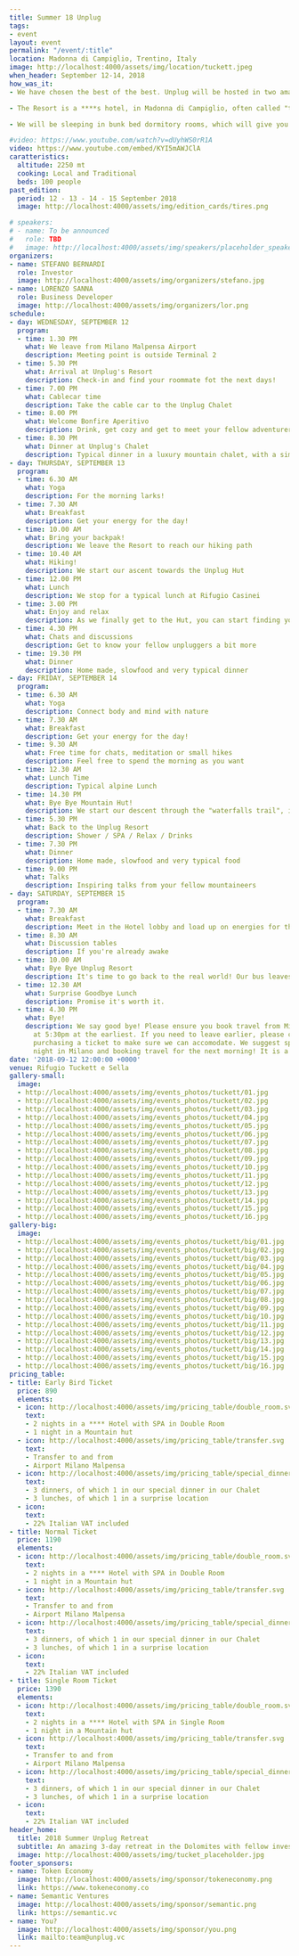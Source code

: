 ```yaml
---
title: Summer 18 Unplug
tags:
- event
layout: event
permalink: "/event/:title"
location: Madonna di Campiglio, Trentino, Italy
image: http://localhost:4000/assets/img/location/tuckett.jpeg
when_header: September 12-14, 2018
how_was_it:
- We have chosen the best of the best. Unplug will be hosted in two amazing venues The Unplug Resort and The Unplug Refuge.

- The Resort is a ****s hotel, in Madonna di Campiglio, often called "the pearl of the Dolomites". The Refuge instead is a mountain hut in the heart of Brenta Dolomites, grandiose mountains in the northern part of Trentino. This hut is set in the Dolomites at 2272 mt., where your view can spread above the neighboring mountains and you can't hear a sound other than animals. The location maintains the typical character of an alpine refuge, with basic-wood accommodations, intense food experience and cozy atmosphere.

- We will be sleeping in bunk bed dormitory rooms, which will give you a connection to your fellow hikers you won't get anywhere else. But then we'll hike back down to our hotel where you can relax in one of the biggests SPAs of the Alps.

#video: https://www.youtube.com/watch?v=dUyhWS0rR1A
video: https://www.youtube.com/embed/KYI5mAWJClA
caratteristics:
  altitude: 2250 mt
  cooking: Local and Traditional
  beds: 100 people
past_edition:
  period: 12 - 13 - 14 - 15 September 2018
  image: http://localhost:4000/assets/img/edition_cards/tires.png

# speakers:
# - name: To be announced
#   role: TBD
#   image: http://localhost:4000/assets/img/speakers/placeholder_speakers.jpg
organizers:
- name: STEFANO BERNARDI
  role: Investor
  image: http://localhost:4000/assets/img/organizers/stefano.jpg
- name: LORENZO SANNA
  role: Business Developer
  image: http://localhost:4000/assets/img/organizers/lor.png
schedule:
- day: WEDNESDAY, SEPTEMBER 12
  program:
  - time: 1.30 PM
    what: We leave from Milano Malpensa Airport
    description: Meeting point is outside Terminal 2
  - time: 5.30 PM
    what: Arrival at Unplug's Resort
    description: Check-in and find your roommate fot the next days!
  - time: 7.00 PM
    what: Cablecar time
    description: Take the cable car to the Unplug Chalet
  - time: 8.00 PM
    what: Welcome Bonfire Aperitivo
    description: Drink, get cozy and get to meet your fellow adventurers
  - time: 8.30 PM
    what: Dinner at Unplug's Chalet
    description: Typical dinner in a luxury mountain chalet, with a simple 1 minute presentation of each guest
- day: THURSDAY, SEPTEMBER 13
  program:
  - time: 6.30 AM
    what: Yoga
    description: For the morning larks!
  - time: 7.30 AM
    what: Breakfast
    description: Get your energy for the day!
  - time: 10.00 AM
    what: Bring your backpak!
    description: We leave the Resort to reach our hiking path
  - time: 10.40 AM
    what: Hiking!
    description: We start our ascent towards the Unplug Hut
  - time: 12.00 PM
    what: Lunch
    description: We stop for a typical lunch at Rifugio Casinei
  - time: 3.00 PM
    what: Enjoy and relax
    description: As we finally get to the Hut, you can start finding your bed and enjoy the scenery
  - time: 4.30 PM
    what: Chats and discussions
    description: Get to know your fellow unpluggers a bit more
  - time: 19.30 PM
    what: Dinner
    description: Home made, slowfood and very typical dinner
- day: FRIDAY, SEPTEMBER 14
  program:
  - time: 6.30 AM
    what: Yoga
    description: Connect body and mind with nature
  - time: 7.30 AM
    what: Breakfast
    description: Get your energy for the day!
  - time: 9.30 AM
    what: Free time for chats, meditation or small hikes
    description: Feel free to spend the morning as you want
  - time: 12.30 AM
    what: Lunch Time
    description: Typical alpine Lunch
  - time: 14.30 PM
    what: Bye Bye Mountain Hut!
    description: We start our descent through the "waterfalls trail", in which you can take a shower if you want
  - time: 5.30 PM
    what: Back to the Unplug Resort
    description: Shower / SPA / Relax / Drinks
  - time: 7.30 PM
    what: Dinner
    description: Home made, slowfood and very typical food
  - time: 9.00 PM
    what: Talks
    description: Inspiring talks from your fellow mountaineers
- day: SATURDAY, SEPTEMBER 15
  program:
  - time: 7.30 AM
    what: Breakfast
    description: Meet in the Hotel lobby and load up on energies for the day.
  - time: 8.30 AM
    what: Discussion tables
    description: If you're already awake
  - time: 10.00 AM
    what: Bye Bye Unplug Resort
    description: It's time to go back to the real world! Our bus leaves now.
  - time: 12.30 AM
    what: Surprise Goodbye Lunch
    description: Promise it's worth it.
  - time: 4.30 PM
    what: Bye!
    description: We say good bye! Please ensure you book travel from Milano Malpensa Airport
      at 5:30pm at the earliest. If you need to leave earlier, please contact us before
      purchasing a ticket to make sure we can accomodate. We suggest spending the
      night in Milano and booking travel for the next morning! It is a stunning city.
date: '2018-09-12 12:00:00 +0000'
venue: Rifugio Tuckett e Sella
gallery-small:
  image:
  - http://localhost:4000/assets/img/events_photos/tuckett/01.jpg
  - http://localhost:4000/assets/img/events_photos/tuckett/02.jpg
  - http://localhost:4000/assets/img/events_photos/tuckett/03.jpg
  - http://localhost:4000/assets/img/events_photos/tuckett/04.jpg
  - http://localhost:4000/assets/img/events_photos/tuckett/05.jpg
  - http://localhost:4000/assets/img/events_photos/tuckett/06.jpg
  - http://localhost:4000/assets/img/events_photos/tuckett/07.jpg
  - http://localhost:4000/assets/img/events_photos/tuckett/08.jpg
  - http://localhost:4000/assets/img/events_photos/tuckett/09.jpg
  - http://localhost:4000/assets/img/events_photos/tuckett/10.jpg
  - http://localhost:4000/assets/img/events_photos/tuckett/11.jpg
  - http://localhost:4000/assets/img/events_photos/tuckett/12.jpg
  - http://localhost:4000/assets/img/events_photos/tuckett/13.jpg
  - http://localhost:4000/assets/img/events_photos/tuckett/14.jpg
  - http://localhost:4000/assets/img/events_photos/tuckett/15.jpg
  - http://localhost:4000/assets/img/events_photos/tuckett/16.jpg
gallery-big:
  image:
  - http://localhost:4000/assets/img/events_photos/tuckett/big/01.jpg
  - http://localhost:4000/assets/img/events_photos/tuckett/big/02.jpg
  - http://localhost:4000/assets/img/events_photos/tuckett/big/03.jpg
  - http://localhost:4000/assets/img/events_photos/tuckett/big/04.jpg
  - http://localhost:4000/assets/img/events_photos/tuckett/big/05.jpg
  - http://localhost:4000/assets/img/events_photos/tuckett/big/06.jpg
  - http://localhost:4000/assets/img/events_photos/tuckett/big/07.jpg
  - http://localhost:4000/assets/img/events_photos/tuckett/big/08.jpg
  - http://localhost:4000/assets/img/events_photos/tuckett/big/09.jpg
  - http://localhost:4000/assets/img/events_photos/tuckett/big/10.jpg
  - http://localhost:4000/assets/img/events_photos/tuckett/big/11.jpg
  - http://localhost:4000/assets/img/events_photos/tuckett/big/12.jpg
  - http://localhost:4000/assets/img/events_photos/tuckett/big/13.jpg
  - http://localhost:4000/assets/img/events_photos/tuckett/big/14.jpg
  - http://localhost:4000/assets/img/events_photos/tuckett/big/15.jpg
  - http://localhost:4000/assets/img/events_photos/tuckett/big/16.jpg
pricing_table:
- title: Early Bird Ticket
  price: 890
  elements:
  - icon: http://localhost:4000/assets/img/pricing_table/double_room.svg
    text:
    - 2 nights in a **** Hotel with SPA in Double Room 
    - 1 night in a Mountain hut
  - icon: http://localhost:4000/assets/img/pricing_table/transfer.svg
    text:
    - Transfer to and from
    - Airport Milano Malpensa
  - icon: http://localhost:4000/assets/img/pricing_table/special_dinner.svg
    text:
    - 3 dinners, of which 1 in our special dinner in our Chalet
    - 3 lunches, of which 1 in a surprise location
  - icon: 
    text:
    - 22% Italian VAT included
- title: Normal Ticket
  price: 1190
  elements:
  - icon: http://localhost:4000/assets/img/pricing_table/double_room.svg
    text:
    - 2 nights in a **** Hotel with SPA in Double Room 
    - 1 night in a Mountain hut
  - icon: http://localhost:4000/assets/img/pricing_table/transfer.svg
    text:
    - Transfer to and from
    - Airport Milano Malpensa
  - icon: http://localhost:4000/assets/img/pricing_table/special_dinner.svg
    text:
    - 3 dinners, of which 1 in our special dinner in our Chalet
    - 3 lunches, of which 1 in a surprise location
  - icon: 
    text:
    - 22% Italian VAT included
- title: Single Room Ticket
  price: 1390
  elements:
  - icon: http://localhost:4000/assets/img/pricing_table/double_room.svg
    text:
    - 2 nights in a **** Hotel with SPA in Single Room 
    - 1 night in a Mountain hut
  - icon: http://localhost:4000/assets/img/pricing_table/transfer.svg
    text:
    - Transfer to and from
    - Airport Milano Malpensa
  - icon: http://localhost:4000/assets/img/pricing_table/special_dinner.svg
    text:
    - 3 dinners, of which 1 in our special dinner in our Chalet
    - 3 lunches, of which 1 in a surprise location
  - icon: 
    text:
    - 22% Italian VAT included
header_home:
  title: 2018 Summer Unplug Retreat
  subtitle: An amazing 3-day retreat in the Dolomites with fellow investors and entrepreneurs
  image: http://localhost:4000/assets/img/tucket_placeholder.jpg
footer_sponsors:
- name: Token Economy
  image: http://localhost:4000/assets/img/sponsor/tokeneconomy.png
  link: https://www.tokeneconomy.co
- name: Semantic Ventures
  image: http://localhost:4000/assets/img/sponsor/semantic.png
  link: https://semantic.vc
- name: You?
  image: http://localhost:4000/assets/img/sponsor/you.png
  link: mailto:team@unplug.vc
---
```


